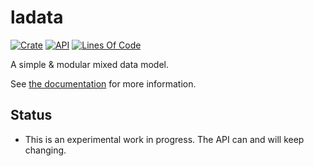 # ladata

[![Crate](https://img.shields.io/crates/v/ladata.svg)](https://crates.io/crates/ladata)
[![API](https://docs.rs/ladata/badge.svg)](https://docs.rs/ladata/)
[![Lines Of Code](https://tokei.rs/b1/github/andamira/ladata?category=lines)](https://github.com/andamira/ladata)

A simple & modular mixed data model.

See [the documentation](https://docs.rs/ladata/) for more information.

## Status

- This is an experimental work in progress. The API can and will keep changing.
